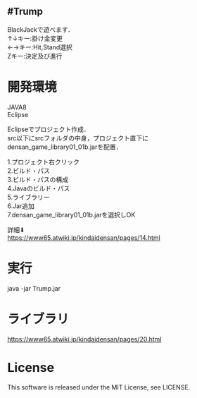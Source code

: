 #Trump
----
BlackJackで遊べます．  
↑↓キー:掛け金変更  
←→キー:Hit,Stand選択  
Zキー:決定及び進行  

# 開発環境
JAVA8  
Eclipse  

Eclipseでプロジェクト作成．  
src以下にsrcフォルダの中身，プロジェクト直下にdensan_game_library01_01b.jarを配置．  

1.プロジェクト右クリック  
2.ビルド・パス  
3.ビルド・パスの構成  
4.Javaのビルド・パス  
5.ライブラリー  
6.Jar追加  
7.densan_game_library01_01b.jarを選択しOK  

詳細⬇︎  
https://www65.atwiki.jp/kindaidensan/pages/14.html  

# 実行
java -jar Trump.jar  

# ライブラリ
https://www65.atwiki.jp/kindaidensan/pages/20.html

# License
This software is released under the MIT License, see LICENSE.
